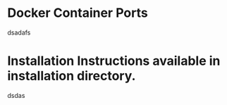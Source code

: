 # Docker Container Ports
dsadafs

# Installation Instructions available in installation directory.
dsdas

